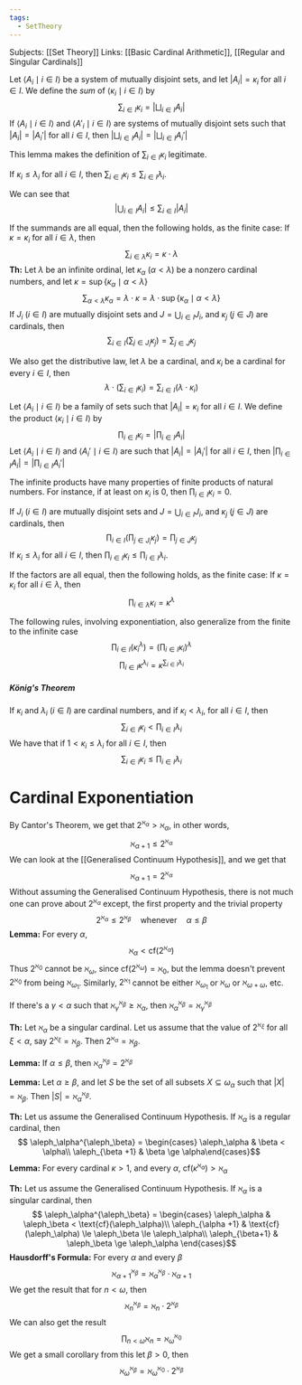 ```yaml
---
tags:
  - SetTheory
---
```

Subjects: [[Set Theory]]
Links: [[Basic Cardinal Arithmetic]], [[Regular and Singular Cardinals]]

Let $\langle A_i \mid i \in I\rangle$  be a system of mutually disjoint sets, and let $|A_i| = \kappa_i$  for all $i \in I$. We define the *sum* of $\langle \kappa_i \mid i \in I\rangle$ by
$$
\sum_{i \in I} \kappa_i = \left|\bigsqcup _{i \in I} A_i\right|
$$
If $\langle A_i \mid i \in I\rangle$ and $\langle A'_i \mid i \in I\rangle$ are systems of mutually disjoint sets such that $|A_i| = |A_i'|$  for all $i \in I$, then $\left|\bigsqcup_{i \in I}A_i \right| = \left|\bigsqcup_{i \in I}A_i'\right|$ 

This lemma makes the definition of $\sum_{i\in I}\kappa_i$ legitimate. 

If $\kappa_i \le \lambda_i$ for all $i \in I$, then $\sum_{i \in I}\kappa_i \le \sum_{i\in I}\lambda_i$. 

We can see that $$\left|\bigcup_{i \in I} A_i\right| \le \sum_{i \in I} |A_i|$$

If the summands are all equal, then the following holds, as the finite case: If $\kappa =\kappa_i$ for all $i \in \lambda$, then
$$
\sum_{i \in \lambda} \kappa_i = \kappa\cdot \lambda
$$
**Th:** Let $\lambda$ be an infinite ordinal, let $\kappa_\alpha$ $(\alpha < \lambda)$ be a nonzero cardinal numbers, and let $\kappa = \sup\{\kappa_\alpha \mid \alpha < \lambda\}$
$$
\sum_{\alpha < \lambda}\kappa_\alpha = \lambda \cdot \kappa = \lambda \cdot \sup\{\kappa_\alpha \mid \alpha < \lambda \}
$$
If $J_i$ $(i \in I)$ are mutually disjoint sets and $J = \bigcup_{i \in I}J_i$, and $\kappa_j$ $(j\in J)$ are cardinals, then 
$$
\sum_{i \in I}\left(\sum_{j \in J_i} \kappa_j\right) = \sum_{j \in J}\kappa_j
$$

We also get the distributive law, let $\lambda$ be a cardinal, and $\kappa_i$ be a cardinal for every $i \in I$, then $$\lambda \cdot \left(\sum_{i \in I}\kappa_i\right) = \sum_{i \in I} (\lambda \cdot \kappa_i)$$

Let $\langle A_i \mid i \in I\rangle$ be a family of sets such that $|A_i| = \kappa_i$ for all $i \in I$. We define the product $\langle \kappa_i \mid i \in I\rangle$ by
$$
	\prod_{i \in I}\kappa_i = \left|\prod_{i \in I} A_i\right|
$$
Let $\langle A_i \mid i \in I\rangle$ and $\langle A_i' \mid i \in I\rangle$ are such that $|A_i|= |A_i'|$  for all $i \in I$, then $|\prod_{i \in I} A_i| = |\prod_{i \in I} A_i'|$ 

The infinite products have many properties of finite products of natural numbers. For instance, if at least on $\kappa_i$ is $0$, then $\prod_{i \in I}\kappa_i =0$. 

If $J_i$ $(i \in I)$ are mutually disjoint sets and $J = \bigcup_{i \in I}J_i$, and $\kappa_j$ $(j\in J)$ are cardinals, then 
$$
\prod_{i \in I}\left(\prod_{j \in J_i} \kappa_j\right) = \prod_{j \in J}\kappa_j
$$
If $\kappa_i \le \lambda_i$ for all $i \in I$, then $\prod_{i \in I}\kappa_i \le \prod_{i\in I}\lambda_i$. 

If the factors are all equal, then the following holds, as the finite case: If $\kappa =\kappa_i$ for all $i \in \lambda$, then
$$
\prod_{i \in \lambda} \kappa_i = \kappa^ \lambda
$$

The following rules, involving exponentiation, also generalize from the finite to the infinite case
$$
\prod_{i \in I}(\kappa_i ^\lambda) = \left(\prod_{i\in I} \kappa_i\right)^\lambda
$$
$$
\prod_{i \in I}\kappa^{\lambda_i} = 
\kappa^{\sum_{i \in I}\lambda_i}
$$
##### König's Theorem
If $\kappa_i$ and $\lambda_i$ $(i \in I)$ are cardinal numbers, and if $\kappa_i < \lambda_i$, for all $i \in I$, then
$$
	\sum_{i \in I}\kappa_i < \prod_{i \in I}\lambda_i
$$
We have that if $1 < \kappa_i \le \lambda_i$  for all $i\in I$, then
$$
	\sum_{i \in I}\kappa_i \le \prod_{i \in I}\lambda_i
$$
# Cardinal Exponentiation

By Cantor's Theorem, we get that $2^{\aleph_\alpha} > \aleph_\alpha$, in other words,  $$\aleph_{\alpha +1} \le 2^{\aleph_\alpha}$$We can look at the [[Generalised Continuum Hypothesis]], and we get that $$ \aleph_{\alpha +1} = 2^{\aleph_\alpha}$$Without assuming the Generalised Continuum Hypothesis, there is not much one can prove about $2^{\aleph_\alpha}$ except, the first property and the trivial property $$2^{\aleph_\alpha} \le 2^{\aleph_\beta} \quad \text{whenever} \quad \alpha\le \beta$$
**Lemma:** For every $\alpha$, $$\aleph_\alpha < \text{cf}(2^{\aleph_\alpha})$$Thus $2^{\aleph_0}$ cannot be $\aleph_\omega$, since $\text{cf}(2^{\aleph_\omega}) = \aleph_0$, but the lemma doesn't prevent $2^{\aleph_0}$ from being $\aleph_{\omega_1}$. Similarly, $2^{\aleph_1}$ cannot be either $\aleph_{\omega_1}$ or $\aleph_\omega$ or $\aleph_{\omega + \omega}$, etc.

If there's a $\gamma < \alpha$ such that $\aleph_\gamma^{\aleph_\beta}\ge \aleph_\alpha$, then $\aleph_{\alpha}^{\aleph_\beta} = \aleph_\gamma^{\aleph_\beta}$ 

**Th:** Let $\aleph_\alpha$ be a singular cardinal. Let us assume that  the value of $2^{\aleph_\xi}$ for all $\xi < \alpha$, say $2^{\aleph_\xi} = \aleph_\beta$. Then $2^{\aleph_\alpha} = \aleph_\beta$.   

**Lemma:** If $\alpha \le \beta$, then $\aleph_\alpha^{\aleph_\beta} = 2^{\aleph_\beta}$ 

**Lemma:** Let $\alpha \ge \beta$, and let $S$ be the set of all subsets $X\subseteq \omega_\alpha$ such that $|X| = \aleph_\beta$. Then $|S| = \aleph_\alpha^{\aleph_\beta}$.

**Th:** Let us assume the Generalised Continuum Hypothesis. If $\aleph_\alpha$ is a regular cardinal, then $$ \aleph_\alpha^{\aleph_\beta} = \begin{cases} \aleph_\alpha & \beta < \alpha\\  \aleph_{\beta +1} & \beta \ge \alpha\end{cases}$$
**Lemma:** For every cardinal $\kappa >1$, and every $\alpha$, $\text{cf}(\kappa^{\aleph_\alpha}) > \aleph_\alpha$

**Th:** Let us assume the Generalised Continuum Hypothesis. If $\aleph_\alpha$ is a singular cardinal, then $$ \aleph_\alpha^{\aleph_\beta} = \begin{cases}
\aleph_\alpha & \aleph_\beta < \text{cf}(\aleph_\alpha)\\
\aleph_{\alpha +1} & \text{cf}(\aleph_\alpha) \le \aleph_\beta \le  \aleph_\alpha\\
\aleph_{\beta+1} & \aleph_\beta \ge \aleph_\alpha
\end{cases}$$
**Hausdorff's Formula:** 
For every $\alpha$ and every $\beta$ $$\aleph_{\alpha+1}^{\aleph_\beta} = \aleph_\alpha^{\aleph_\beta}\cdot \aleph_{\alpha +1}$$
We get the result that for $n < \omega$, then $$ \aleph_n ^{\aleph_\beta} = \aleph_n \cdot 2^{\aleph_\beta}$$ We can also get the result $$\prod_{n <\omega} \aleph_n = \aleph_\omega ^{\aleph_0} $$We get a small corollary from this let $\beta > 0$, then $$\aleph_\omega^{\aleph_\beta} = \aleph_\omega^{\aleph_0} \cdot 2^{\aleph_\beta}$$
